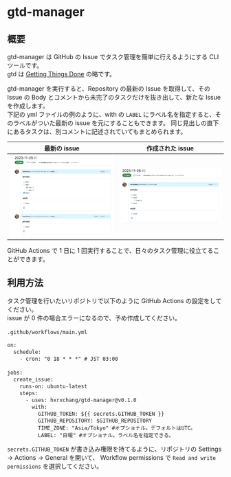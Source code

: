 # gtd-manager

## 概要

gtd-manager は GitHub の Issue でタスク管理を簡単に行えるようにする CLI ツールです。  
gtd は [Getting Things Done](https://asana.com/ja/resources/getting-things-done-gtd) の略です。

gtd-manager を実行すると、Repository の最新の Issue を取得して、その Issue の Body とコメントから未完了のタスクだけを抜き出して、新たな Issue を作成します。  
下記の yml ファイルの例のように、with の `LABEL` にラベル名を指定すると、そのラベルがついた最新の issue を元にすることもできます。
同じ見出しの直下にあるタスクは、別コメントに記述されていてもまとめられます。

| 最新の issue                                | 作成された issue                               |
| ------------------------------------------- | ---------------------------------------------- |
| ![最新のissue](./images/previous_issue.png) | ![作成されたissue](./images/created_issue.png) |

GitHub Actions で 1 日に 1 回実行することで、日々のタスク管理に役立てることができます。

## 利用方法

タスク管理を行いたいリポジトリで以下のように GitHub Actions の設定をしてください。  
issue が 0 件の場合エラーになるので、予め作成してください。

`.github/workflows/main.yml`

```yml:
on:
  schedule:
    - cron: "0 18 * * *" # JST 03:00

jobs:
  create_issue:
    runs-on: ubuntu-latest
    steps:
      - uses: hxrxchang/gtd-manager@v0.1.0
        with:
          GITHUB_TOKEN: ${{ secrets.GITHUB_TOKEN }}
          GITHUB_REPOSITORY: $GITHUB_REPOSITORY
          TIME_ZONE: "Asia/Tokyo" #オプショナル。デフォルトはUTC。
          LABEL: "日報" #オプショナル。ラベル名を指定できる。
```

`secrets.GITHUB_TOKEN` が書き込み権限を持てるように、リポジトリの Settings -> Actions -> General を開いて、 Workflow permissions で `Read and write permissions` を選択してください。
